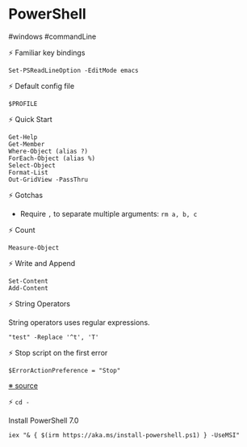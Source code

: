 # PowerShell

#windows #commandLine

⚡ Familiar key bindings

```
Set-PSReadLineOption -EditMode emacs
```

⚡ Default config file

```
$PROFILE
```

⚡ Quick Start

```
Get-Help
Get-Member
Where-Object (alias ?)
ForEach-Object (alias %)
Select-Object
Format-List
Out-GridView -PassThru
```

⚡ Gotchas 

* Require `,` to separate multiple arguments: `rm a, b, c`

⚡ Count

```
Measure-Object
```

⚡ Write and Append

```
Set-Content
Add-Content
```

⚡ String Operators

String operators uses regular expressions.

```
"test" -Replace '^t', 'T'
```

⚡ Stop script on the first error

```
$ErrorActionPreference = "Stop"
```

[※ source](https://stackoverflow.com/a/9949909/667158)

⚡ `cd -`

Install PowerShell 7.0

```
iex "& { $(irm https://aka.ms/install-powershell.ps1) } -UseMSI"
```
